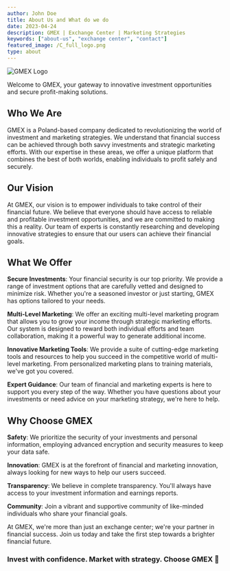 ```yaml
---
author: John Doe
title: About Us and What do we do
date: 2023-04-24
description: GMEX | Exchange Center | Marketing Strategies
keywords: ["about-us", "exchange center", "contact"]
featured_image: /C_full_logo.png
type: about
---
```

![GMEX Logo](/C_full_logo.png)

Welcome to GMEX, your gateway to innovative investment opportunities and secure profit-making solutions.

## Who We Are

GMEX is a Poland-based company dedicated to revolutionizing the world of investment and marketing strategies. We understand that financial success can be achieved through both savvy investments and strategic marketing efforts. With our expertise in these areas, we offer a unique platform that combines the best of both worlds, enabling individuals to profit safely and securely.

## Our Vision

At GMEX, our vision is to empower individuals to take control of their financial future. We believe that everyone should have access to reliable and profitable investment opportunities, and we are committed to making this a reality. Our team of experts is constantly researching and developing innovative strategies to ensure that our users can achieve their financial goals.

## What We Offer

**Secure Investments**: Your financial security is our top priority. We provide a range of investment options that are carefully vetted and designed to minimize risk. Whether you're a seasoned investor or just starting, GMEX has options tailored to your needs.

**Multi-Level Marketing**: We offer an exciting multi-level marketing program that allows you to grow your income through strategic marketing efforts. Our system is designed to reward both individual efforts and team collaboration, making it a powerful way to generate additional income.

**Innovative Marketing Tools**: We provide a suite of cutting-edge marketing tools and resources to help you succeed in the competitive world of multi-level marketing. From personalized marketing plans to training materials, we've got you covered.

**Expert Guidance**: Our team of financial and marketing experts is here to support you every step of the way. Whether you have questions about your investments or need advice on your marketing strategy, we're here to help.

## Why Choose GMEX

**Safety**: We prioritize the security of your investments and personal information, employing advanced encryption and security measures to keep your data safe.

**Innovation**: GMEX is at the forefront of financial and marketing innovation, always looking for new ways to help our users succeed.

**Transparency**: We believe in complete transparency. You'll always have access to your investment information and earnings reports.

**Community**: Join a vibrant and supportive community of like-minded individuals who share your financial goals.

At GMEX, we're more than just an exchange center; we're your partner in financial success. Join us today and take the first step towards a brighter financial future.

### Invest with confidence. Market with strategy. Choose GMEX 🚀